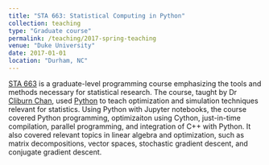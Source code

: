 ```yaml
---
title: "STA 663: Statistical Computing in Python"
collection: teaching
type: "Graduate course"
permalink: /teaching/2017-spring-teaching
venue: "Duke University"
date: 2017-01-01
location: "Durham, NC"
---
```


[STA 663](http://stat.duke.edu/courses/STA663L) is a graduate-level programming course emphasizing the tools and methods necessary for statistical research. The course, taught by Dr [Cliburn Chan](https://genome.duke.edu/directory/cbb-faculty/cliburn-chan-phd), used [Python](https://www.python.org/) to teach optimization and simulation techniques relevant for statistics. Using Python with Jupyter notebooks, the course covered Python programming, optimizaiton using Cython, just-in-time compilation, parallel programming, and integration of C++ with Python. It also covered relevant topics in linear algebra and optimization, such as matrix decompositions, vector spaces, stochastic gradient descent, and conjugate gradient descent. 
